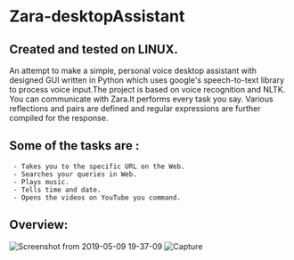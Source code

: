 # Zara-desktopAssistant
## Created and tested on LINUX.
An attempt to make a simple, personal voice desktop assistant with designed GUI written in Python which uses google's speech-to-text library to process voice input.The project is based on voice recognition and NLTK.
You can communicate with Zara.It performs every task you say. Various reflections and pairs are defined and regular expressions are further compiled for the response. 
## Some of the tasks are :
     - Takes you to the specific URL on the Web.
     - Searches your queries in Web.
     - Plays music.
     - Tells time and date.
     - Opens the videos on YouTube you command.
   
## Overview:
![Screenshot from 2019-05-09 19-37-09](https://user-images.githubusercontent.com/37541022/57461169-27cd4100-7294-11e9-9c48-c09483a07a1e.png)
![Capture](https://user-images.githubusercontent.com/37541022/57461366-809cd980-7294-11e9-9240-554274024109.PNG)
